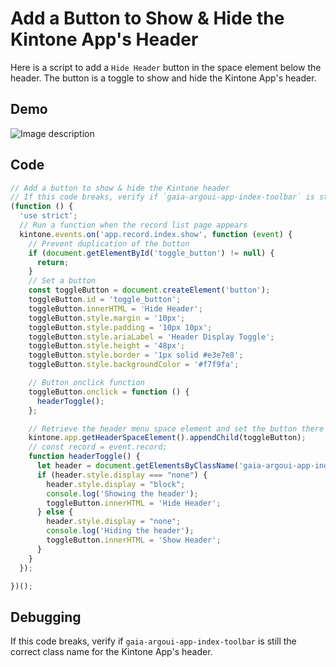 # Add a Button to Show & Hide the Kintone App's Header

Here is a script to add a `Hide Header` button in the space element below the header. The button is a toggle to show and hide the Kintone App's header.


## Demo

![Image description](https://dev-to-uploads.s3.amazonaws.com/uploads/articles/rlnjlg2g9klcshs1rr22.gif)


## Code

```javascript
// Add a button to show & hide the Kintone header
// If this code breaks, verify if `gaia-argoui-app-index-toolbar` is still the correct class name for the header
(function () {
  'use strict';
  // Run a function when the record list page appears
  kintone.events.on('app.record.index.show', function (event) {
    // Prevent duplication of the button
    if (document.getElementById('toggle_button') != null) {
      return;
    }
    // Set a button
    const toggleButton = document.createElement('button');
    toggleButton.id = 'toggle_button';
    toggleButton.innerHTML = 'Hide Header';
    toggleButton.style.margin = '10px';
    toggleButton.style.padding = '10px 10px';
    toggleButton.style.ariaLabel = 'Header Display Toggle';
    toggleButton.style.height = '48px';
    toggleButton.style.border = '1px solid #e3e7e8';
    toggleButton.style.backgroundColor = '#f7f9fa';

    // Button onclick function
    toggleButton.onclick = function () {
      headerToggle();
    };

    // Retrieve the header menu space element and set the button there
    kintone.app.getHeaderSpaceElement().appendChild(toggleButton);
    // const record = event.record;
    function headerToggle() {
      let header = document.getElementsByClassName('gaia-argoui-app-index-toolbar')[0];
      if (header.style.display === "none") {
        header.style.display = "block";
        console.log('Showing the header');
        toggleButton.innerHTML = 'Hide Header';
      } else {
        header.style.display = "none";
        console.log('Hiding the header');
        toggleButton.innerHTML = 'Show Header';
      }
    }
  });

})();
```


## Debugging

If this code breaks, verify if `gaia-argoui-app-index-toolbar` is still the correct class name for the Kintone App's header.
